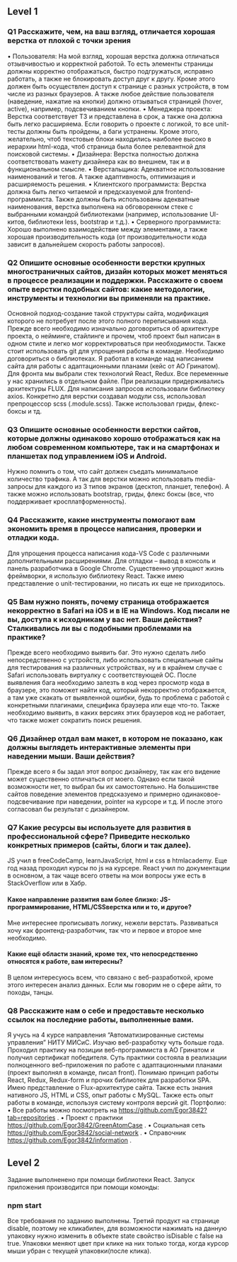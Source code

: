 ## Level 1
### Q1 Расскажите, чем, на ваш взгляд, отличается хорошая верстка от плохой с точки зрения

•	Пользователя:
	На мой взгляд, хорошая верстка должна отличаться отзывчивостью и корректной работой. То есть элементы страницы должны корректно отображаться, быстро подгружаться, исправно работать, а также не блокировать доступ друг к другу. Кроме этого должен быть осуществлен доступ к странице с разных устройств, в том числе из разных браузеров. А также любое действие пользователя (наведение, нажатие на кнопки) должно отзываться страницей (hover, active), например, подсвечиванием кнопки. 
•	Менеджера проекта:
	Верстка соответствует ТЗ и представлена в срок, а также она должна быть легко расширяема. Если говорить о проекте с логикой, то все unit-тесты должны быть пройдены, а баги устранены. Кроме этого, желательно, чтоб текстовые блоки находились наиболее высоко в иерархии html-кода, чтоб страница была более релевантной для поисковой системы.
•	Дизайнера:
	Верстка полностью должна соответствовать макету дизайнера как во внешнем, так и в функциональном смысле.
•	Верстальщика:
	Адекватное использование наименований и тегов. А также адаптивность, оптимизация и расширяемость решения.
•	Клиентского программиста:
	Верстка должна быть легко читаемой и предсказуемой для frontend-программиста. Также должны быть использованы адекватные наименования, верстка выполнена на обговоренном стеке с выбранными командой библиотеками (например, использование UI-китов, библиотеки less, bootstrap и т.д.).
•	Серверного программиста:
	Хорошо выполнено взаимодействие между элементами, а также хорошая производительность кода (от производительности кода зависит в дальнейшем скорость работы запросов).

### Q2 Опишите основные особенности верстки крупных многостраничных сайтов, дизайн которых может меняться в процессе реализации и поддержки.  Расскажите о своем опыте верстки подобных сайтов: какие методологии, инструменты и технологии вы применяли на практике.

Основной подход-создание такой структуры сайта, модификация которого не потребует после этого полного переписывания кода. Прежде всего необходимо изначально договориться об архитектуре проекта, о нейминге, стайлинге и прочем, чтоб проект был написан в одном стиле и легко мог корректироваться при необходимости. Также стоит использовать git для упрощения работы в команде. Необходимо договориться о библиотеках. Я работал в команде над написанием сайта для работы с адаптационными планами (кейс от АО Гринатом). Для фронта мы выбрали стек технологий React, Redux. Все переменные у нас хранились в отдельном файле. При реализации придерживались архитектуры FLUX. Для написания запросов использовали библиотеку axios. Конкретно для верстки создавал модули css, использовал препроцессор scss (.module.scss). Также использовал гриды, флекс-боксы и тд.

### Q3 Опишите основные особенности верстки сайтов, которые должны одинаково хорошо отображаться как на любом современном компьютере, так и на смартфонах и планшетах под управлением iOS и Android. 

Нужно помнить о том, что сайт должен съедать минимальное количество трафика. А так для верстки можно использовать media-запросы для каждого из 3 типов экранов (десктоп, планшет, телефон). А также можно использовать bootstrap, гриды, флекс боксы (все, что поддерживает кросплатформенность).

### Q4 Расскажите, какие инструменты помогают вам экономить время в процессе написания, проверки и отладки кода.

Для упрощения процесса написания кода-VS Code с различными дополнительными расширениями.  Для отладки – вывод в консоль и панель разработчика в Google Chrome.
Существенно упрощают жизнь фреймворки, я использую библиотеку React.
Также имею представление о unit-тестировании, но писать их еще не приходилось.



### Q5 Вам нужно понять, почему страница отображается некорректно в Safari на iOS и в IE на Windows. Код писали не вы, доступа к исходникам у вас нет. Ваши действия? Сталкивались ли вы с подобными проблемами на практике?

Прежде всего необходимо выявить баг. Это нужно сделать либо непосредственно с устройств, либо использовать специальные сайты для тестирования на различных устройствах, ну и в крайнем случае с Safari использовать виртуалку с соответствующей ОС.
После выявления бага необходимо залезть в код через просмотр кода в браузере, это поможет найти код, который некорректно отображается, а там уже скакать от выявленной ошибки, будь то проблема с работой с конкретными плагинами, специфика браузера или еще что-то. Также необходимо выявить, в каких версиях этих браузеров код не работает, что также может сократить поиск решения.

### Q6 Дизайнер отдал вам макет, в котором не показано, как должны выглядеть интерактивные элементы при наведении мыши. Ваши действия?

Прежде всего я бы задал этот вопрос дизайнеру, так как его видение может существенно отличаться от моего. Однако если такой возможности нет, то выбрал бы их самостоятельно. На большинстве сайтов поведение элементов предсказуемо и примерно одинаковое-подсвечивание при наведении, pointer на курсоре и т.д. И после этого согласовал бы результат с дизайнером.

### Q7 Какие ресурсы вы используете для развития в профессиональной сфере? Приведите несколько конкретных примеров (сайты, блоги и так далее). 
JS учил в freeCodeCamp, learnJavaScript, html и css в htmlacademy. Еще год назад проходил курсы по js на курсере. 
React учил по документации в основном,  а так чаще всего ответы на мои вопросы уже есть в StackOverflow или в Хабр. 
  
#### Какое направление развития вам более близко: JS-программирование, HTML/CSSверстка или и то, и другое? 
Мне интереснее прописывать логику, нежели верстать. Развиваться хочу как фронтенд-разработчик, так что и первое и второе мне необходимо.

#### Какие ещё области знаний, кроме тех, что непосредственно относятся к работе, вам интересны?
В целом интересуюсь всем, что связано с веб-разработкой, кроме этого интересен анализ данных. Если мы говорим не о сфере айти, то походы, танцы.

### Q8 Расскажите нам о себе и предоставьте несколько ссылок на последние работы, выполненные вами.
Я учусь на 4 курсе направления “Автоматизированные системы управления” НИТУ МИСиС. Изучаю веб-разработку чуть больше года. Проходил практику на позиции веб-программиста в АО Гринатом и получил сертификат победителя. Суть практики состояла в реализации полноценного веб-приложения по работе с адаптационными планами (проект выполнял в команде, писал front).
Понимаю принцип работы React, Redux, Redux-form и прочих библиотек для разработки SPA. Имею представление о Flux-архитектуре сайта. Также есть знания нативного JS, HTML и CSS, опыт работы с MySQL.
Также есть опыт работы в команде, используя систему контроля версий git.
Портфолио:
• Все работы можно посмотреть на https://github.com/Egor3842?tab=repositories .
• Проект с практики https://github.com/Egor3842/GreenAtomCase .
• Социальная сеть https://github.com/Egor3842/social-network .
• Справочник https://github.com/Egor3842/information .

## Level 2
Задание выполненено при помощи библиотеки React. Запуск приложения производится при помощи комонды:
### npm start
Все требования по заданию выполнены. Третий продукт на странице disable, поэтому не кликабилен, для возможности нажимать на данную упаковку нужно изменить в объекте state свойство isDisable с false на true. Упаковки меняют цвет при клике на них только тогда, когда курсор мыши убран с текущей упаковки(после клика).
